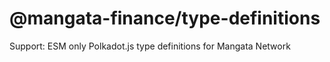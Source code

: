 # @mangata-finance/type-definitions

Support: ESM only
Polkadot.js type definitions for Mangata Network